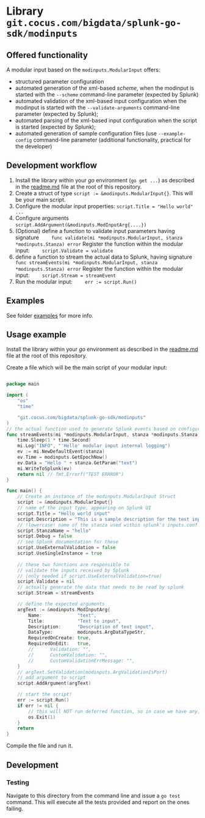 Library `git.cocus.com/bigdata/splunk-go-sdk/modinputs`
=====================================================

Offered functionality
---------------------

A modular input based on the `modinputs.ModularInput` offers: 

- structured parameter configuration
- automated generation of the xml-based _scheme_, when the modinput is started with the `--scheme` command-line parameter (expected by Splunk)
- automated validation of the xml-based input configuration when the modinput is started with the `--validate-arguments` command-line parameter (expected by Splunk);
- automated parsing of the xml-based input configuration when the script is started (expected by Splunk);
- automated generation of sample configuration files (use `--example-config` command-line parameter (additional functionality, practical for the developer)
 
Development workflow
--------------------

1. Install the library within your _go_ environment (`go get ...`) as described in the [readme.md](../readme.md) file at the root of this repository.
2. Create a struct of type `script := &modinputs.ModularInput{}`. This will be your main script.
3. Configure the modular input properties: `script.Title = "Hello world" ...`
4. Configure arguments `script.AddArgument(&modinputs.ModInputArg{....})`
5. (Optional) define a function to validate input parameters having signature
    `    func validate(mi *modinputs.ModularInput, stanza *modinputs.Stanza) error`
    Register the function within the modular input:
    `    script.Validate = validate`
6. define a function to stream the actual data to Splunk, having signature
    `    func streamEvents(mi *modinputs.ModularInput, stanza *modinputs.Stanza) error`
    Register the function within the modular input:
    `    script.Stream = streamEvent`
7. Run the modular input: 
    `    err := script.Run()`

Examples
--------
See folder [examples](examples/) for more info.

Usage example
-------------
Install the library within your _go_ environment as described in the [readme.md](../readme.md) file at the root of this repository.

Create a file which will be the main script of your modular input:

```go

package main

import (
	"os"
	"time"

	"git.cocus.com/bigdata/splunk-go-sdk/modinputs"
)
// the actual function used to generate Splunk events based on configurations provided within the `stanza`
func streamEvents(mi *modinputs.ModularInput, stanza *modinputs.Stanza) error {
	time.Sleep(1 * time.Second)
	mi.Log("INFO", "'Hello' modular input internal logging")
	ev := mi.NewDefaultEvent(stanza)
	ev.Time = modinputs.GetEpochNow()
	ev.Data = "Hello " + stanza.GetParam("text")
	mi.WriteToSplunk(ev)
	return nil // fmt.Errorf("TEST ERRROR")
}

func main() {
	// Create an instance of the modinputs.ModularInput Struct
	script := &modinputs.ModularInput{}
    // name of the input type, appearing on Splunk UI
    script.Title = "Hello world input"
	script.Description = "This is a sample description for the test input"
	// !lowercase! name of the stanza used within splunk's inputs.conf
    script.StanzaName = "hello"
    script.Debug = false
    // see Splunk documentation for these
    script.UseExternalValidation = false
	script.UseSingleInstance = true
    
    // these two functions are responsible to
    // validate the inputs received by Splunk 
    // (only needed if script.UseExternalValidation=true)
    script.Validate = nil
    // actually generate the data that needs to be read by splunk
	script.Stream = streamEvents

    // define the expected arguments
	argText := &modinputs.ModInputArg{
		Name:             "text",
		Title:            "Text to input",
		Description:      "Description of text input",
		DataType:         modinputs.ArgDataTypeStr,
		RequiredOnCreate: true,
		RequiredOnEdit:   true,
		//		Validation: "",
		//		CustomValidation: "",
		//		CustomValidationErrMessage: "",
	}
    // argText.SetValidation(modinputs.ArgValidationIsPort)
    // add argument to script
	script.AddArgument(argText)

    // start the script!
	err := script.Run()
	if err != nil {
		// this will NOT run deferred function, so in case we have any, need to take care about that. Simply: do NOT use such functions within the main() ;-)
		os.Exit(1)
	}
	return
}
```

Compile the file and run it. 

Development
-----------

### Testing
Navigate to this directory from the command line and issue a `go test` command. This will execute all the tests provided and report on the ones failing.
